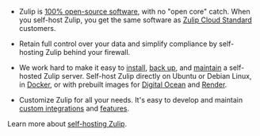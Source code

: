 * Zulip is [100% open-source software][zulip-github], with no "open core" catch.
  When you self-host Zulip, you get the same software as [Zulip Cloud
  Standard](https://zulip.com/plans/) customers.

* Retain full control over your data and simplify compliance by self-hosting
  Zulip behind your firewall.

* We work hard to make it easy to [install][install-zulip], [back
  up][back-up-zulip], and [maintain][maintain-zulip] a self-hosted
  Zulip server. Self-host Zulip directly on Ubuntu or Debian Linux, in
  <a href="https://github.com/zulip/docker-zulip">Docker</a>, or with
  prebuilt images for <a
  href="https://marketplace.digitalocean.com/apps/zulip">Digital
  Ocean</a> and <a
  href="https://render.com/docs/deploy-zulip">Render</a>.

* Customize Zulip for all your needs. It's easy to develop and maintain [custom
  integrations](/api/incoming-webhooks-overview) and [features][modify-zulip].

Learn more about [self-hosting Zulip](https://zulip.com/self-hosting/).

[zulip-github]: https://github.com/zulip/zulip#readme
[install-zulip]: https://zulip.readthedocs.io/en/latest/production/install.html
[back-up-zulip]: https://zulip.readthedocs.io/en/stable/production/export-and-import.html#backups
[maintain-zulip]: https://zulip.readthedocs.io/en/stable/production/upgrade-or-modify.html
[modify-zulip]: https://zulip.readthedocs.io/en/latest/production/upgrade-or-modify.html#modifying-zulip
